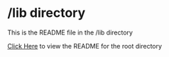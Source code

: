 # /lib directory

This is the README file in the /lib directory

[Click Here](https://github.com/Bodacious/GitHubReadTest/) to view the README for the root directory